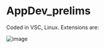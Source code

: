 # AppDev_prelims

Coded in VSC, Linux.
Extensions are:

![image](https://github.com/zenolucas/AppDev_prelims/assets/123379487/ba690e81-76e3-4068-a484-70a74f69884a)
